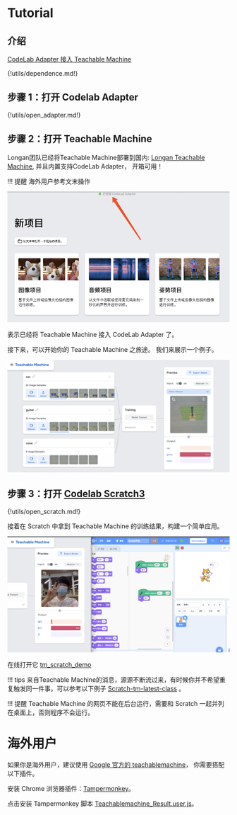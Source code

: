 # Tutorial

## 介绍

[CodeLab Adapter 接入 Teachable Machine](https://www-old.codelab.club/blog/adapter-teachable-machine/)

{!utils/dependence.md!}


## 步骤 1：打开 Codelab Adapter

{!utils/open_adapter.md!}

## 步骤 2：打开 Teachable Machine

Longan团队已经将Teachable Machine部署到国内: [Longan Teachable Machine](https://train.longan.link/), 并且内置支持CodeLab Adapter， 开箱可用！

!!! 提醒
    海外用户参考文末操作

![](/img/16b68d4ed7a09777342a827d26282050.png)

表示已经将  Teachable Machine 接入 CodeLab Adapter 了。

接下来，可以开始你的 Teachable Machine 之旅途。 我们来展示一个例子。

![](/img/tm_demo.png)

## 步骤 3：打开 [Codelab Scratch3](https://scratch-beta.codelab.club/)

{!utils/open_scratch.md!}

接着在 Scratch 中拿到 Teachable Machine 的训练结果，构建一个简单应用。

![](/img/WechatIMG569.png)

在线打开它 [tm_scratch_demo](https://scratch-beta.codelab.club/?sb3url=https://adapter.codelab.club/sb3/Scratch-tm-new.sb3)

!!! tips
    来自Teachable Machine的消息，源源不断流过来，有时候你并不希望重复触发同一件事。可以参考以下例子 [Scratch-tm-latest-class](https://scratch-beta.codelab.club/?sb3url=https://adapter.codelab.club/sb3/Scratch-tm-latest-class.sb3) 。

!!! 提醒
    Teachable Machine 的网页不能在后台运行，需要和 Scratch 一起并列在桌面上，否则程序不会运行。


# 海外用户

如果你是海外用户，建议使用 [Google 官方的 teachablemachine](https://teachablemachine.withgoogle.com/)， 你需要搭配以下插件。  

安装 Chrome 浏览器插件：[Tampermonkey](https://chrome.google.com/webstore/detail/tampermonkey/dhdgffkkebhmkfjojejmpbldmpobfkfo)。    

点击安装 Tampermonkey 脚本 [Teachablemachine_Result.user.js](https://gist.githubusercontent.com/wwj718/78402d0de9efb8d33742c8770056489c/raw/2b99784ff8cf0d344e86e8c2b781b0babfc84c33/Teachablemachine_Result_fixed.user.js)。

